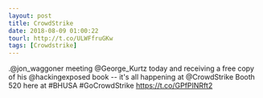 ```yaml
---
layout: post
title: CrowdStrike
date: 2018-08-09 01:00:22
tourl: http://t.co/ULWFfruGKw
tags: [Crowdstrike]
---
```

.@jon_waggoner meeting @George_Kurtz today and receiving a free copy of his @hackingexposed book -- it's all happening at @CrowdStrike Booth 520 here at #BHUSA #GoCrowdStrike https://t.co/GPfPINRft2